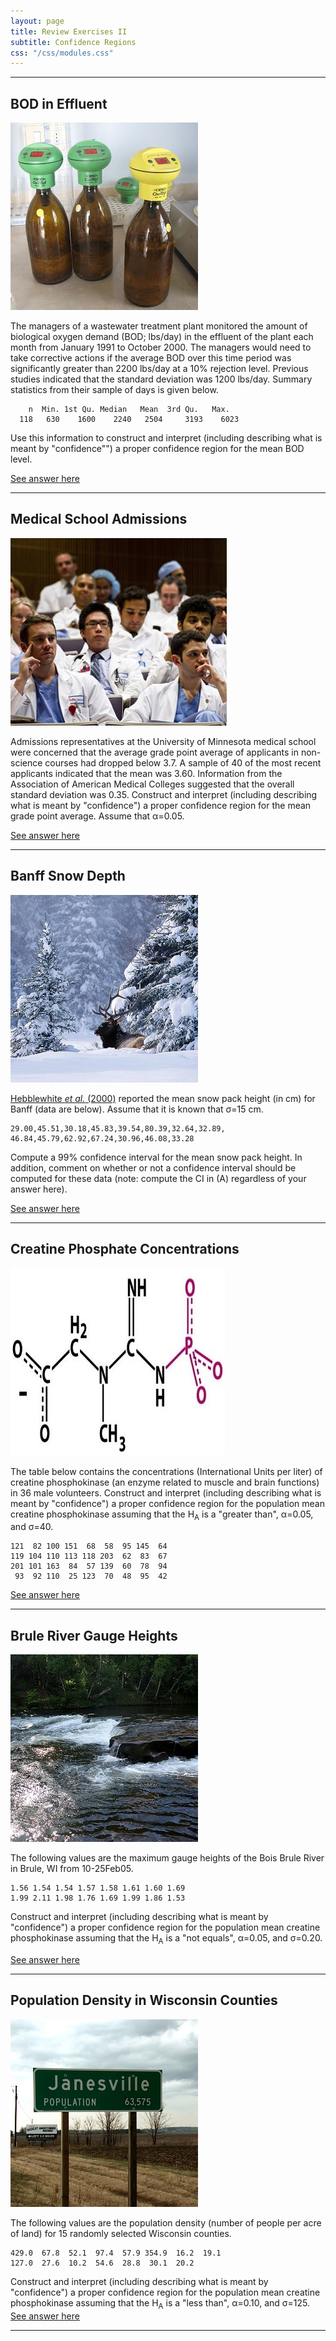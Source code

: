 ```yaml
---
layout: page
title: Review Exercises II
subtitle: Confidence Regions
css: "/css/modules.css"
---
```


----

## BOD in Effluent
<img src="zimgs/BOD_test_bottles.jpg" alt="BOD Test Bottles" class="img-right">

The managers of a wastewater treatment plant monitored the amount of biological oxygen demand (BOD; lbs/day) in the effluent of the plant each month from January 1991 to October 2000. The managers would need to take corrective actions if the average BOD over this time period was significantly greater than 2200 lbs/day at a 10% rejection level. Previous studies indicated that the standard deviation was 1200 lbs/day. Summary statistics from their sample of days is given below.

```
    n  Min. 1st Qu. Median   Mean  3rd Qu.   Max.
  118   630    1600    2240   2504     3193    6023
```

Use this information to construct and interpret (including describing what is meant by "confidence"") a proper confidence region for the mean BOD level.

[See answer here](zRevExAns/ConfRegions_Calcs.html#bod-in-effluent)

----

## Medical School Admissions
<img src="zimgs/medschool_lecture.jpg" alt="Medical School Lecture" class="img-right">

Admissions representatives at the University of Minnesota medical school were concerned that the average grade point average of applicants in non-science courses had dropped below 3.7. A sample of 40 of the most recent applicants indicated that the mean was 3.60. Information from the Association of American Medical Colleges suggested that the overall standard deviation was 0.35. Construct and interpret (including describing what is meant by "confidence") a proper confidence region for the mean grade point average. Assume that &alpha;=0.05.

[See answer here](zRevExAns/ConfRegions_Calcs.html#medical-school-admissions)

----

## Banff Snow Depth
<img src="zimgs/banff-snow.jpg" alt="Banff Snow" class="img-right">

[Hebblewhite *et al.* (2000)](http://www.nrcresearchpress.com/doi/abs/10.1139/z02-058?journalCode=cjz#.WU7Rv1GQyDI) reported the mean snow pack height (in cm) for Banff (data are below). Assume that it is known that &sigma;=15 cm.

```
29.00,45.51,30.18,45.83,39.54,80.39,32.64,32.89,
46.84,45.79,62.92,67.24,30.96,46.08,33.28
```

Compute a 99% confidence interval for the mean snow pack height. In addition, comment on whether or not a confidence interval should be computed for these data (note: compute the CI in (A) regardless of your answer here).

[See answer here](zRevExAns/ConfRegions_Calcs.html#banff-snow-depth)

----

## Creatine Phosphate Concentrations
<img src="zimgs/creatine_phosphate.jpg" alt="Creatine Phosphate" class="img-right">

The table below contains the concentrations (International Units per liter) of creatine phosphokinase (an enzyme related to muscle and brain functions) in 36 male volunteers. Construct and interpret (including describing what is meant by "confidence") a proper confidence region for the population mean creatine phosphokinase assuming that the H<sub>A</sub> is a "greater than", &alpha;=0.05, and &sigma;=40.

```
121  82 100 151  68  58  95 145  64
119 104 110 113 118 203  62  83  67
201 101 163  84  57 139  60  78  94
 93  92 110  25 123  70  48  95  42
```

[See answer here](zRevExAns/ConfRegions_Calcs.html#creatine-phosphate-concentrations)

----

## Brule River Gauge Heights
<img src="zimgs/BruleRiver.jpg" alt="Brule River" class="img-right">

The following values are the maximum gauge heights of the Bois Brule River in Brule, WI from 10-25Feb05. 

```
1.56 1.54 1.54 1.57 1.58 1.61 1.60 1.69
1.99 2.11 1.98 1.76 1.69 1.99 1.86 1.53
```

Construct and interpret (including describing what is meant by "confidence") a proper confidence region for the population mean creatine phosphokinase assuming that the H<sub>A</sub> is a "not equals", &alpha;=0.05, and &sigma;=0.20.
 
[See answer here](zRevExAns/ConfRegions_Calcs.html#brule-river-gauge-heights)

----

## Population Density in Wisconsin Counties
<img src="zimgs/Janesville.jpg" alt="Brule River" class="img-right">

The following values are the population density (number of people per acre of land) for 15 randomly selected Wisconsin counties.

```
429.0  67.8  52.1  97.4  57.9 354.9  16.2  19.1
127.0  27.6  10.2  54.6  28.8  30.1  20.2
```

Construct and interpret (including describing what is meant by "confidence") a proper confidence region for the population mean creatine phosphokinase assuming that the H<sub>A</sub> is a "less than", &alpha;=0.10, and &sigma;=125.
[See answer here](zRevExAns/ConfRegions_Calcs.html#population-density-in-wisconsin-counties)

----

